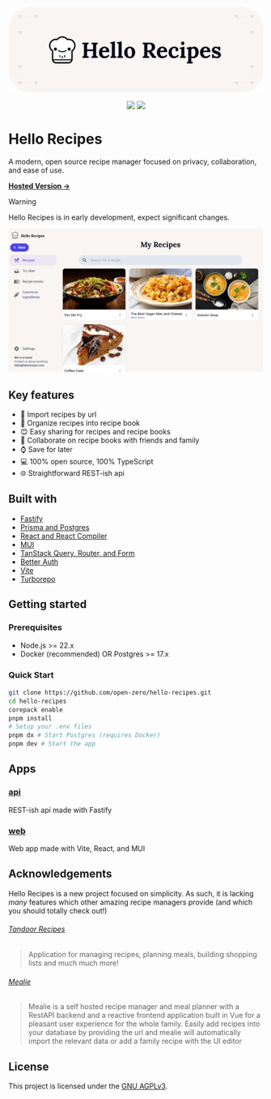 <p align="center">
  <img alt="Hello Recipes" src="./assets/hello-recipes-banner.png" width="800" />
</p>

<p align="center">
  <a href="https://github.com/open-zero/hello-recipes/blob/main/LICENSE"><img src="https://img.shields.io/github/license/open-zero/hello-recipes" /></a>
  <a href="https://hellorecipes.com/"><img src="https://img.shields.io/badge/demo-online-brightgreen" /></a>
</p>

# Hello Recipes

A modern, open source recipe manager focused on privacy, collaboration, and ease of use.

[**Hosted Version →**](https://hellorecipes.com/)

> [!WARNING]
> Hello Recipes is in early development, expect significant changes.

![Screenshot of Hello Recipes](/assets/hello-recipes.png)

## Key features

- 🔗 Import recipes by url
- 📖 Organize recipes into recipe book
- 😊 Easy sharing for recipes and recipe books
- 🤝 Collaborate on recipe books with friends and family
- ⌚ Save for later
- 💻 100% open source, 100% TypeScript
- 🌐 Straightforward REST-ish api

## Built with

- [Fastify](https://fastify.dev/)
- [Prisma and Postgres](https://www.prisma.io/)
- [React and React Compiler](https://react.dev/)
- [MUI](https://mui.com/)
- [TanStack Query, Router, and Form](https://tanstack.com/)
- [Better Auth](https://www.better-auth.com/)
- [Vite](https://vite.dev/)
- [Turborepo](https://turbo.build/repo)

## Getting started

### Prerequisites

- Node.js >= 22.x
- Docker (recommended) OR Postgres >= 17.x

### Quick Start

```sh
git clone https://github.com/open-zero/hello-recipes.git
cd hello-recipes
corepack enable
pnpm install
# Setup your .env files
pnpm dx # Start Postgres (requires Docker)
pnpm dev # Start the app
```

## Apps

### [api](/apps/api/)

REST-ish api made with Fastify

### [web](/apps/web/)

Web app made with Vite, React, and MUI

## Acknowledgements

Hello Recipes is a new project focused on simplicity. As such, it is lacking _many_ features which other amazing recipe managers provide (and which you should totally check out!)

###### [Tandoor Recipes](https://github.com/TandoorRecipes/recipes)

> Application for managing recipes, planning meals, building shopping lists and much much more!

###### [Mealie](https://github.com/mealie-recipes/mealie)

> Mealie is a self hosted recipe manager and meal planner with a RestAPI backend and a reactive frontend application built in Vue for a pleasant user experience for the whole family. Easily add recipes into your database by providing the url and mealie will automatically import the relevant data or add a family recipe with the UI editor

## License

This project is licensed under the [GNU AGPLv3](./LICENSE).
